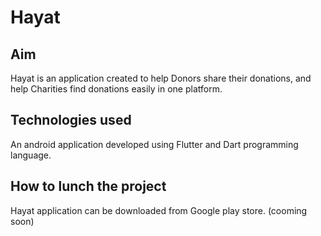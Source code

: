 # Hayat 
## Aim

Hayat is an application created to help Donors share their donations, and help Charities find donations easily in one platform. 

## Technologies used

An android application developed using Flutter and Dart programming language.

## How to lunch the project

Hayat application can be downloaded from Google play store. (cooming soon)

